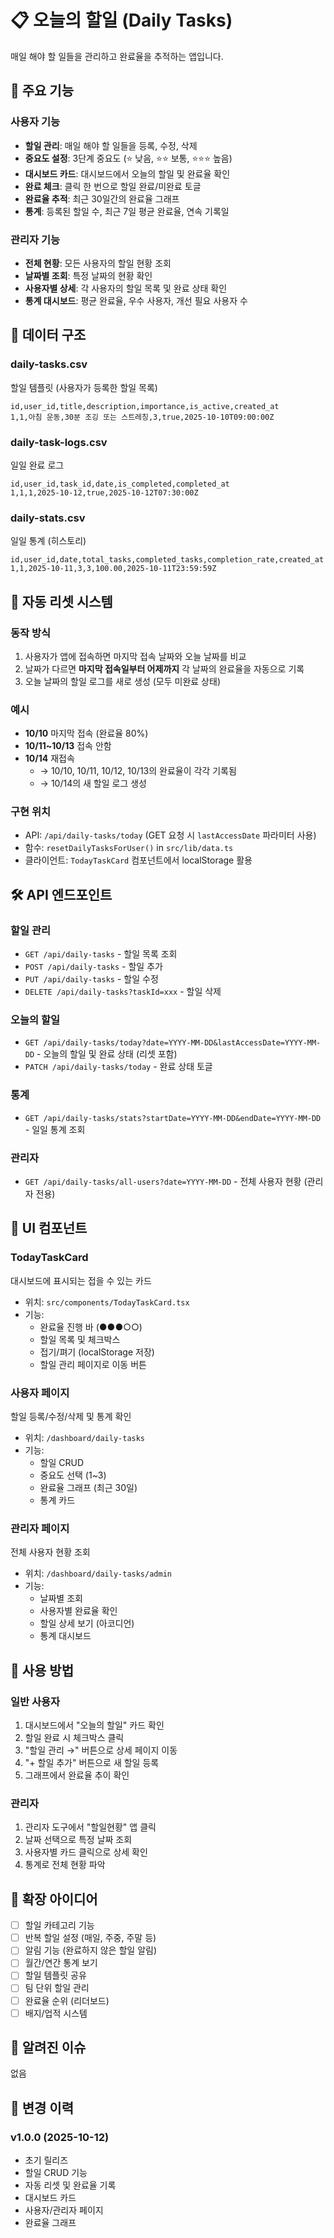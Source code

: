 # 📋 오늘의 할일 (Daily Tasks)

매일 해야 할 일들을 관리하고 완료율을 추적하는 앱입니다.

## 🎯 주요 기능

### 사용자 기능

- **할일 관리**: 매일 해야 할 일들을 등록, 수정, 삭제
- **중요도 설정**: 3단계 중요도 (⭐ 낮음, ⭐⭐ 보통, ⭐⭐⭐ 높음)
- **대시보드 카드**: 대시보드에서 오늘의 할일 및 완료율 확인
- **완료 체크**: 클릭 한 번으로 할일 완료/미완료 토글
- **완료율 추적**: 최근 30일간의 완료율 그래프
- **통계**: 등록된 할일 수, 최근 7일 평균 완료율, 연속 기록일

### 관리자 기능

- **전체 현황**: 모든 사용자의 할일 현황 조회
- **날짜별 조회**: 특정 날짜의 현황 확인
- **사용자별 상세**: 각 사용자의 할일 목록 및 완료 상태 확인
- **통계 대시보드**: 평균 완료율, 우수 사용자, 개선 필요 사용자 수

## 💾 데이터 구조

### daily-tasks.csv

할일 템플릿 (사용자가 등록한 할일 목록)

```csv
id,user_id,title,description,importance,is_active,created_at
1,1,아침 운동,30분 조깅 또는 스트레칭,3,true,2025-10-10T09:00:00Z
```

### daily-task-logs.csv

일일 완료 로그

```csv
id,user_id,task_id,date,is_completed,completed_at
1,1,1,2025-10-12,true,2025-10-12T07:30:00Z
```

### daily-stats.csv

일일 통계 (히스토리)

```csv
id,user_id,date,total_tasks,completed_tasks,completion_rate,created_at
1,1,2025-10-11,3,3,100.00,2025-10-11T23:59:59Z
```

## 🔄 자동 리셋 시스템

### 동작 방식

1. 사용자가 앱에 접속하면 마지막 접속 날짜와 오늘 날짜를 비교
2. 날짜가 다르면 **마지막 접속일부터 어제까지** 각 날짜의 완료율을 자동으로 기록
3. 오늘 날짜의 할일 로그를 새로 생성 (모두 미완료 상태)

### 예시

- **10/10** 마지막 접속 (완료율 80%)
- **10/11~10/13** 접속 안함
- **10/14** 재접속
  - → 10/10, 10/11, 10/12, 10/13의 완료율이 각각 기록됨
  - → 10/14의 새 할일 로그 생성

### 구현 위치

- API: `/api/daily-tasks/today` (GET 요청 시 `lastAccessDate` 파라미터 사용)
- 함수: `resetDailyTasksForUser()` in `src/lib/data.ts`
- 클라이언트: `TodayTaskCard` 컴포넌트에서 localStorage 활용

## 🛠️ API 엔드포인트

### 할일 관리

- `GET /api/daily-tasks` - 할일 목록 조회
- `POST /api/daily-tasks` - 할일 추가
- `PUT /api/daily-tasks` - 할일 수정
- `DELETE /api/daily-tasks?taskId=xxx` - 할일 삭제

### 오늘의 할일

- `GET /api/daily-tasks/today?date=YYYY-MM-DD&lastAccessDate=YYYY-MM-DD` - 오늘의 할일 및 완료 상태 (리셋 포함)
- `PATCH /api/daily-tasks/today` - 완료 상태 토글

### 통계

- `GET /api/daily-tasks/stats?startDate=YYYY-MM-DD&endDate=YYYY-MM-DD` - 일일 통계 조회

### 관리자

- `GET /api/daily-tasks/all-users?date=YYYY-MM-DD` - 전체 사용자 현황 (관리자 전용)

## 🎨 UI 컴포넌트

### TodayTaskCard

대시보드에 표시되는 접을 수 있는 카드

- 위치: `src/components/TodayTaskCard.tsx`
- 기능:
  - 완료율 진행 바 (●●●○○)
  - 할일 목록 및 체크박스
  - 접기/펴기 (localStorage 저장)
  - 할일 관리 페이지로 이동 버튼

### 사용자 페이지

할일 등록/수정/삭제 및 통계 확인

- 위치: `/dashboard/daily-tasks`
- 기능:
  - 할일 CRUD
  - 중요도 선택 (1~3)
  - 완료율 그래프 (최근 30일)
  - 통계 카드

### 관리자 페이지

전체 사용자 현황 조회

- 위치: `/dashboard/daily-tasks/admin`
- 기능:
  - 날짜별 조회
  - 사용자별 완료율 확인
  - 할일 상세 보기 (아코디언)
  - 통계 대시보드

## 📱 사용 방법

### 일반 사용자

1. 대시보드에서 "오늘의 할일" 카드 확인
2. 할일 완료 시 체크박스 클릭
3. "할일 관리 →" 버튼으로 상세 페이지 이동
4. "+ 할일 추가" 버튼으로 새 할일 등록
5. 그래프에서 완료율 추이 확인

### 관리자

1. 관리자 도구에서 "할일현황" 앱 클릭
2. 날짜 선택으로 특정 날짜 조회
3. 사용자별 카드 클릭으로 상세 확인
4. 통계로 전체 현황 파악

## 🔧 확장 아이디어

- [ ] 할일 카테고리 기능
- [ ] 반복 할일 설정 (매일, 주중, 주말 등)
- [ ] 알림 기능 (완료하지 않은 할일 알림)
- [ ] 월간/연간 통계 보기
- [ ] 할일 템플릿 공유
- [ ] 팀 단위 할일 관리
- [ ] 완료율 순위 (리더보드)
- [ ] 배지/업적 시스템

## 🐛 알려진 이슈

없음

## 📝 변경 이력

### v1.0.0 (2025-10-12)

- 초기 릴리즈
- 할일 CRUD 기능
- 자동 리셋 및 완료율 기록
- 대시보드 카드
- 사용자/관리자 페이지
- 완료율 그래프
